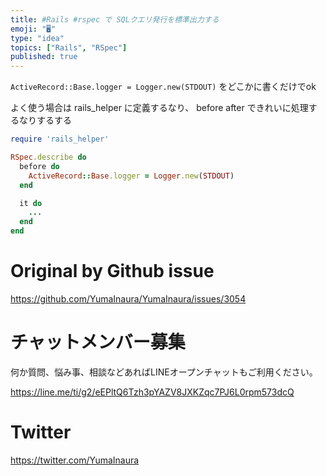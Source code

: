 ```yaml
---
title: #Rails #rspec で SQLクエリ発行を標準出力する
emoji: "🖥"
type: "idea"
topics: ["Rails", "RSpec"]
published: true
---
```


`ActiveRecord::Base.logger = Logger.new(STDOUT)` をどこかに書くだけでok

よく使う場合は rails_helper に定義するなり、 before after できれいに処理するなりするする

```rb
require 'rails_helper'

RSpec.describe do
  before do
    ActiveRecord::Base.logger = Logger.new(STDOUT)
  end

  it do
    ...
  end
end
```


# Original by Github issue

https://github.com/YumaInaura/YumaInaura/issues/3054








<!-- Update From Qiita API -->

# チャットメンバー募集


何か質問、悩み事、相談などあればLINEオープンチャットもご利用ください。

https://line.me/ti/g2/eEPltQ6Tzh3pYAZV8JXKZqc7PJ6L0rpm573dcQ





# Twitter


https://twitter.com/YumaInaura


<!-- Update From Qiita API -->


